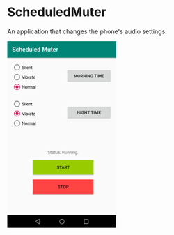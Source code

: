 # ScheduledMuter
An application that changes the phone's audio settings.

<img src="Screenshot.png" width="250">
